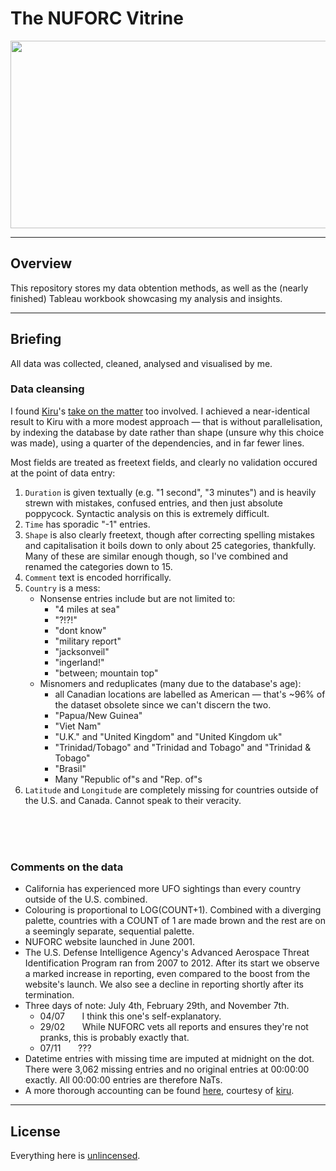 # The NUFORC Vitrine

<p align="center">
	<a href="https://nuforc.org/">
    		<img src="https://www.archives.gov/files/topics/ufo-banner2.gif" width="750" height="300"/>
	</a>
</p>

---

## Overview

This repository stores my data obtention methods, as well as the (nearly finished) Tableau workbook showcasing my analysis and insights.

---

## Briefing

All data was collected, cleaned, analysed and visualised by me.


### Data cleansing
I found [Kiru](https://github.com/kiru)'s [take on the matter](https://github.com/kiru/ada_project) too involved. I achieved a near-identical result to Kiru with a more modest approach — that is without parallelisation, by indexing the database by date rather than shape (unsure why this choice was made), using a quarter of the dependencies, and in far fewer lines.

Most fields are treated as freetext fields, and clearly no validation occured at the point of data entry:
1.	`Duration` is given textually (e.g. "1 second", "3 minutes") and is heavily strewn with mistakes, confused entries, and then just absolute poppycock. Syntactic analysis on this is extremely difficult.
2.	`Time` has sporadic "-1" entries.
3.	`Shape` is also clearly freetext, though after correcting spelling mistakes and capitalisation it boils down to only about 25 categories, thankfully. Many of these are similar enough though, so I've combined and renamed the categories down to 15.
4.  `Comment` text is encoded horrifically.
5.	`Country` is a mess:
	-	Nonsense entries include but are not limited to:
	    * "4 miles at sea"
		* "?!?!"
		* "dont know"
		* "military report"
		* "jacksonveil"
		* "ingerland!"
		* "between; mountain top"
	-	Misnomers and reduplicates (many due to the database's age):
		  * all Canadian locations are labelled as American — that's ~96% of the dataset obsolete since we can't discern the two.
		* "Papua/New Guinea"
		* "Viet Nam"
		* "U.K." and "United Kingdom" and "United Kingdom uk"
		* "Trinidad/Tobago" and "Trinidad and Tobago" and "Trinidad & Tobago"
		* "Brasil"
		* Many "Republic of"s and "Rep. of"s
6.	`Latitude` and `Longitude` are completely missing for countries outside of the U.S. and Canada. Cannot speak to their veracity.

<br />
<br />
<br />

### Comments on the data
* California has experienced more UFO sightings than every country outside of the U.S. combined.
* Colouring is proportional to LOG(COUNT+1). Combined with a diverging palette, countries with a COUNT of 1 are made brown and the rest are on a seemingly separate, sequential palette.
* NUFORC website launched in June 2001.
* The U.S. Defense Intelligence Agency's Advanced Aerospace Threat Identification Program ran from 2007 to 2012. After its start we observe a marked increase in reporting, even compared to the boost from the website's launch. We also see a decline in reporting shortly after its termination.
* Three days of note: July 4th, February 29th, and November 7th.
  * 04/07 &nbsp;&nbsp;&nbsp;&nbsp;&nbsp; I think this one's self-explanatory.
  * 29/02 &nbsp;&nbsp;&nbsp;&nbsp;&nbsp; While NUFORC vets all reports and ensures they're not pranks, this is probably exactly that.
  * 07/11 &nbsp;&nbsp;&nbsp;&nbsp;&nbsp; ???
* Datetime entries with missing time are imputed at midnight on the dot. There were 3,062 missing entries and no original entries at 00:00:00 exactly. All 00:00:00 entries are therefore NaTs.
* A more thorough accounting can be found [here](https://ada-nuforc-analysis.github.io/), courtesy of [kiru](https://github.com/kiru).

---

## License

Everything here is [unlincensed](LICENSE).
